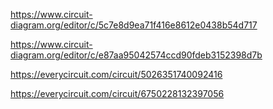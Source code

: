 https://www.circuit-diagram.org/editor/c/5c7e8d9ea71f416e8612e0438b54d717

https://www.circuit-diagram.org/editor/c/e87aa95042574ccd90fdeb3152398d7b

https://everycircuit.com/circuit/5026351740092416

https://everycircuit.com/circuit/6750228132397056

